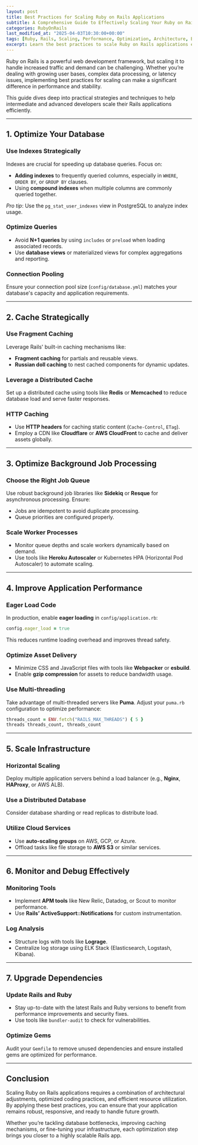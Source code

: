 ```yaml
---
layout: post
title: Best Practices for Scaling Ruby on Rails Applications
subtitle: A Comprehensive Guide to Effectively Scaling Your Ruby on Rails Apps
categories: RubyOnRails
last_modified_at: "2025-04-03T10:30:00+00:00"
tags: [Ruby, Rails, Scaling, Performance, Optimization, Architecture, Backend]
excerpt: Learn the best practices to scale Ruby on Rails applications efficiently. Discover tips, strategies, and techniques to handle increased traffic and improve performance.
---
```

Ruby on Rails is a powerful web development framework, but scaling it to handle increased traffic and demand can be challenging. Whether you’re dealing with growing user bases, complex data processing, or latency issues, implementing best practices for scaling can make a significant difference in performance and stability.

This guide dives deep into practical strategies and techniques to help intermediate and advanced developers scale their Rails applications efficiently.

---

## 1. **Optimize Your Database**

### Use Indexes Strategically
Indexes are crucial for speeding up database queries. Focus on:
- **Adding indexes** to frequently queried columns, especially in `WHERE`, `ORDER BY`, or `GROUP BY` clauses.
- Using **compound indexes** when multiple columns are commonly queried together.

*Pro tip*: Use the `pg_stat_user_indexes` view in PostgreSQL to analyze index usage.

### Optimize Queries
- Avoid **N+1 queries** by using `includes` or `preload` when loading associated records.
- Use **database views** or materialized views for complex aggregations and reporting.

### Connection Pooling
Ensure your connection pool size (`config/database.yml`) matches your database's capacity and application requirements.

---

## 2. **Cache Strategically**

### Use Fragment Caching
Leverage Rails' built-in caching mechanisms like:
- **Fragment caching** for partials and reusable views.
- **Russian doll caching** to nest cached components for dynamic updates.

### Leverage a Distributed Cache
Set up a distributed cache using tools like **Redis** or **Memcached** to reduce database load and serve faster responses.

### HTTP Caching
- Use **HTTP headers** for caching static content (`Cache-Control`, `ETag`).
- Employ a CDN like **Cloudflare** or **AWS CloudFront** to cache and deliver assets globally.

---

## 3. **Optimize Background Job Processing**

### Choose the Right Job Queue
Use robust background job libraries like **Sidekiq** or **Resque** for asynchronous processing. Ensure:
- Jobs are idempotent to avoid duplicate processing.
- Queue priorities are configured properly.

### Scale Worker Processes
- Monitor queue depths and scale workers dynamically based on demand.
- Use tools like **Heroku Autoscaler** or Kubernetes HPA (Horizontal Pod Autoscaler) to automate scaling.

---

## 4. **Improve Application Performance**

### Eager Load Code
In production, enable **eager loading** in `config/application.rb`:
```ruby
config.eager_load = true
```
This reduces runtime loading overhead and improves thread safety.

### Optimize Asset Delivery
- Minimize CSS and JavaScript files with tools like **Webpacker** or **esbuild**.
- Enable **gzip compression** for assets to reduce bandwidth usage.

### Use Multi-threading
Take advantage of multi-threaded servers like **Puma**. Adjust your `puma.rb` configuration to optimize performance:
```ruby
threads_count = ENV.fetch("RAILS_MAX_THREADS") { 5 }
threads threads_count, threads_count
```

---

## 5. **Scale Infrastructure**

### Horizontal Scaling
Deploy multiple application servers behind a load balancer (e.g., **Nginx**, **HAProxy**, or AWS ALB).

### Use a Distributed Database
Consider database sharding or read replicas to distribute load.

### Utilize Cloud Services
- Use **auto-scaling groups** on AWS, GCP, or Azure.
- Offload tasks like file storage to **AWS S3** or similar services.

---

## 6. **Monitor and Debug Effectively**

### Monitoring Tools
- Implement **APM tools** like New Relic, Datadog, or Scout to monitor performance.
- Use **Rails’ ActiveSupport::Notifications** for custom instrumentation.

### Log Analysis
- Structure logs with tools like **Lograge**.
- Centralize log storage using ELK Stack (Elasticsearch, Logstash, Kibana).

---

## 7. **Upgrade Dependencies**

### Update Rails and Ruby
- Stay up-to-date with the latest Rails and Ruby versions to benefit from performance improvements and security fixes.
- Use tools like `bundler-audit` to check for vulnerabilities.

### Optimize Gems
Audit your `Gemfile` to remove unused dependencies and ensure installed gems are optimized for performance.

---

## Conclusion

Scaling Ruby on Rails applications requires a combination of architectural adjustments, optimized coding practices, and efficient resource utilization. By applying these best practices, you can ensure that your application remains robust, responsive, and ready to handle future growth.

Whether you’re tackling database bottlenecks, improving caching mechanisms, or fine-tuning your infrastructure, each optimization step brings you closer to a highly scalable Rails app.


